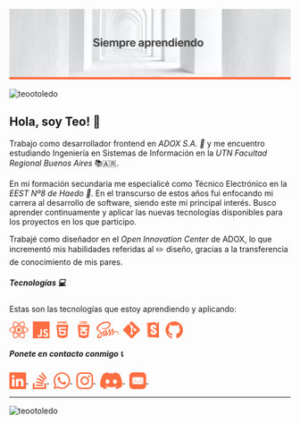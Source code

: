 ![cover](cover.png)

<p align="left"> <img src="https://komarev.com/ghpvc/?username=teootoledo&label=Profile%20views&color=ff612d&style=flat" alt="teootoledo" /> </p>

## Hola, soy Teo! 👋 

Trabajo como desarrollador frontend en _ADOX S.A. 🏢_ y me encuentro estudiando Ingeniería en Sistemas de Información en la _UTN Facultad Regional Buenos Aires_ 📚🇦🇷.

En mi formación secundaria me especialicé como Técnico Electrónico en la _EEST Nº8 de Haedo 🏫_. En el transcurso de estos años fui enfocando mi carrera al desarrollo de software, siendo este mi principal interés. Busco aprender continuamente y aplicar las nuevas tecnologías disponibles para los proyectos en los que participo.

Trabajé como diseñador en el _Open Innovation Center_ de ADOX, lo que incrementó mis habilidades referidas al ✏️ diseño, gracias a la transferencia de conocimiento de mis pares.



##### Tecnologías 💻

Estas son las tecnologías que estoy aprendiendo y aplicando:

<p align="left">
  <img align="center" src="./React.png" alt="React" height="30" />&nbsp;
  <img align="center" src="./JS.png" alt="Javascript" height="30" />&nbsp;
  <img align="center" src="./HTML5.png" alt="HTML5" height="30" />&nbsp;
  <img align="center" src="./CSS.png" alt="CSS" height="30" />&nbsp;
  <img align="center" src="./Sass.png" alt="SASS" height="30" />&nbsp;
  <img align="center" src="./Git.png" alt="Git" height="30" />&nbsp;&nbsp;
  <img align="center" src="./Storybook.png" alt="Storybook" height="30" />&nbsp;&nbsp;
  <img align="center" src="./GitHub.png" alt="Github" height="30" />&nbsp;
</p>



##### Ponete en contacto conmigo 📞

<p align="left">
  <a href="https://linkedin.com/in/teo-toledo" >
     <img align="center" src="./LinkedIn.png" alt="LinkedIn" height="30" />
  </a>&nbsp;
  <a href="https://stackoverflow.com/users/13508928/teo-toledo" >
     <img align="center" src="./StackOverflow.png" alt="Stack Overflow" height="30" />
  </a>&nbsp;
  <a href="https://wa.me/5491131641637?text=Hola%20Teo!%20Vi%20tu%20perfil%20de%20GitHub%20y%20quiero%20contactarte!" >
     <img align="center" src="./Whatsapp.png" alt="WhatsApp" height="30" />
  </a>&nbsp;
  <a href="https://instagram.com/teootoledo" >
     <img align="center" src="./Instagram.png" alt="Instagram" height="30" />
  </a>&nbsp;
  <a href="https://discord.gg/teootoledo#1633" >
     <img align="center" src="./Discord.png" alt="Discord" height="30" />
  </a>&nbsp;
  <a href="mailto:teootoledo@gmail.com?Subject=Quiero%20contactarte" >
     <img align="center" src="./Mail.png" alt="Email" height="30" />
  </a>&nbsp;
</p>




---
<p>
  <img align="center" src="https://github-readme-stats.vercel.app/api/top-langs?username=teootoledo&show_icons=true&locale=en&layout=compact" alt="teootoledo" />
  &nbsp;
&nbsp;
&nbsp;
</p>


  





